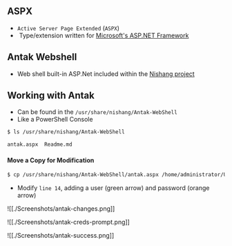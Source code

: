 ## ASPX
* `Active Server Page Extended` (`ASPX`)
*  Type/extension written for [Microsoft's ASP.NET Framework](https://docs.microsoft.com/en-us/aspnet/overview)

## Antak Webshell
* Web shell built-in ASP.Net included within the [Nishang project](https://github.com/samratashok/nishang)

## Working with Antak
* Can be found in the `/usr/share/nishang/Antak-WebShell`
* Like a PowerShell Console

```sh
$ ls /usr/share/nishang/Antak-WebShell

antak.aspx  Readme.md
```

#### Move a Copy for Modification
```sh
$ cp /usr/share/nishang/Antak-WebShell/antak.aspx /home/administrator/Upload.aspx
```

* Modify `line 14`, adding a user (green arrow) and password (orange arrow)

![[./Screenshots/antak-changes.png]]

![[./Screenshots/antak-creds-prompt.png]]

![[./Screenshots/antak-success.png]]
